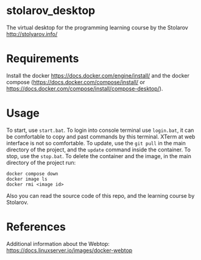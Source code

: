 # stolarov_desktop
The virtual desktop for the programming learning course by the Stolarov http://stolyarov.info/

# Requirements

Install the docker https://docs.docker.com/engine/install/ and the docker compose (https://docs.docker.com/compose/install/ or https://docs.docker.com/compose/install/compose-desktop/).

# Usage

To start, use `start.bat`. To login into console terminal use `login.bat`, it can be comfortable to copy and past commands by this terminal. XTerm at web interface is not so comfortable. To update, use the `git pull` in the main directory of the project, and the `update` command inside the container. To stop, use the `stop.bat`. To delete the container and the image, in the main directory of the project run:
```
docker compose down
docker image ls
docker rmi <image id>
```
Also you can read the source code of this repo, and the learning course by Stolarov.

# References

Additional information about the Webtop: https://docs.linuxserver.io/images/docker-webtop
